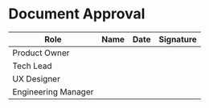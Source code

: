 # Document Approval

| Role | Name | Date | Signature |
|------|------|------|-----------|
| Product Owner | | | |
| Tech Lead | | | |
| UX Designer | | | |
| Engineering Manager | | | |